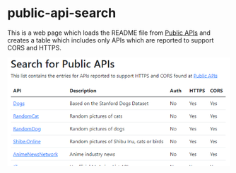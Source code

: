 # public-api-search

This is a web page which loads the README file from [Public APIs](https://github.com/public-apis/public-apis/blob/master/README.md) and creates a table which includes only APIs which are reported to support CORS and HTTPS.

![app screen shot](./images/screen-shot.PNG)
